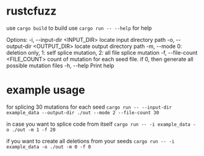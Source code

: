 # rustcfuzz

use `cargo build` to build
use `cargo run -- --help` for help

Options:
-i, --input-dir <INPUT_DIR> locate input directory path
-o, --output-dir <OUTPUT_DIR> locate output directory path
-m, --mode <MODE> 0: deletion only, 1: self splice mutation, 2: all file splice mutation
-f, --file-count <FILE_COUNT> count of mutation for each seed file. if 0, then generate all possible mutation files
-h, --help Print help

# example usage

for splicing 30 mutations for each seed
`cargo run -- --input-dir example_data --output-dir ./out --mode 2 --file-count 30`

in case you want to splice code from itself
`cargo run -- -i example_data -o ./out -m 1 -f 20`

if you want to create all deletions from your seeds
`cargo run -- -i example_data -o ./out -m 0 -f 0`
